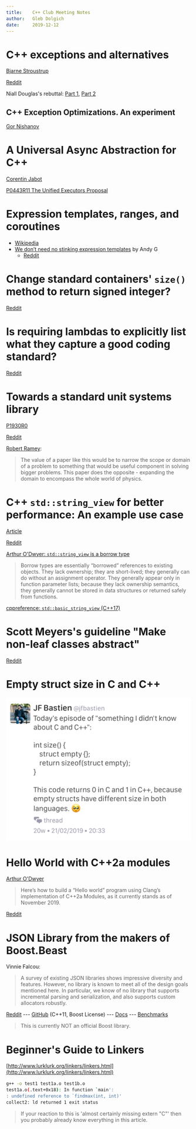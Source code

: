 ```yaml
---
title:    C++ Club Meeting Notes
author:   Gleb Dolgich
date:     2019-12-12
---
```


# C++ exceptions and alternatives

[Bjarne Stroustrup](http://www.open-std.org/jtc1/sc22/wg21/docs/papers/2019/p1947r0.pdf)

[Reddit](https://www.reddit.com/r/cpp/comments/e5frne/very_interesting_paper_about_exceptions/)

Niall Douglas's rebuttal: [Part 1](https://www.reddit.com/r/cpp/comments/e5frne/very_interesting_paper_about_exceptions/f9jpfvl?utm_source=share&utm_medium=web2x), [Part 2](https://www.reddit.com/r/cpp/comments/e5frne/very_interesting_paper_about_exceptions/f9jpgxk?utm_source=share&utm_medium=web2x)

## C++ Exception Optimizations. An experiment

[Gor Nishanov](http://www.open-std.org/jtc1/sc22/wg21/docs/papers/2019/p1676r0.pdf)

# A Universal Async Abstraction for C++

[Corentin Jabot](https://cor3ntin.github.io/posts/executors/)

[P0443R11 The Unified Executors Proposal](https://wg21.link/P0443R11)

# Expression templates, ranges, and coroutines

* [Wikipedia](https://en.wikipedia.org/wiki/Expression_templates)
* [We don’t need no stinking expression templates](https://gieseanw.wordpress.com/2019/10/20/we-dont-need-no-stinking-expression-templates/) by Andy G
  * [Reddit](https://www.reddit.com/r/cpp/comments/dkmbud/we_dont_need_no_stinking_expression_templates/)

# Change standard containers' `size()` method to return signed integer?

[Reddit](https://www.reddit.com/r/cpp/comments/dl7lcu/change_stl_containers_size_method_to_return/)

# Is requiring lambdas to explicitly list what they capture a good coding standard?

[Reddit](https://www.reddit.com/r/cpp/comments/dp8p2u/is_requiring_lambdas_to_explicitly_list_what_they/)

# Towards a standard unit systems library

[P1930R0](http://www.open-std.org/jtc1/sc22/wg21/docs/papers/2019/p1930r0.pdf)

[Reddit](https://www.reddit.com/r/cpp/comments/dpmsfg/towards_a_standard_unit_systems_library/)

[Robert Ramey](https://www.reddit.com/r/cpp/comments/dpmsfg/towards_a_standard_unit_systems_library/f5xh1oe?utm_source=share&utm_medium=web2x):

> The value of a paper like this would be to narrow the scope or domain of a problem to something that would be useful component in solving bigger problems. This paper does the opposite - expanding the domain to encompass the whole world of physics.

# C++ `std::string_view` for better performance: An example use case

[Article](https://www.nextptr.com/tutorial/ta1217154594/cplusplus-stdstring_view-for-better-performance-an-example-use-case)

[Reddit](https://www.reddit.com/r/cpp/comments/dosgnp/c_stdstring_view_for_better_performance_an/)

[Arthur O'Dwyer: `std::string_view` is a borrow type](https://quuxplusone.github.io/blog/2018/03/27/string-view-is-a-borrow-type/)

> Borrow types are essentially “borrowed” references to existing objects. They lack ownership; they are short-lived; they generally can do without an assignment operator. They generally appear only in function parameter lists; because they lack ownership semantics, they generally cannot be stored in data structures or returned safely from functions.

[cppreference: `std::basic_string_view` (C++17)](https://en.cppreference.com/w/cpp/string/basic_string_view)

# Scott Meyers's guideline "Make non-leaf classes abstract"

[Reddit](https://www.reddit.com/r/cpp/comments/dz26kd/should_we_reevaluate_scott_meyerss_guideline_make/)

# Empty struct size in C and C++

![](img/c-cpp-empty-struct-size.png)

# Hello World with C++2a modules

[Arthur O'Dwyer](https://quuxplusone.github.io/blog/2019/11/07/modular-hello-world/)

> Here’s how to build a “Hello world” program using Clang’s implementation of C++2a Modules, as it currently stands as of November 2019.

[Reddit](https://www.reddit.com/r/cpp/comments/dtbqe9/hello_world_with_c2a_modules/)

# JSON Library from the makers of Boost.Beast

Vinnie Falcou:

> A survey of existing JSON libraries shows impressive diversity and features. However, no library is known to meet all of the design goals mentioned here. In particular, we know of no library that supports incremental parsing and serialization, and also supports custom allocators robustly.

[Reddit](https://www.reddit.com/r/cpp/comments/e42ovz/new_json_library_from_the_makers_of_boostbeast/) --- [GitHub](https://github.com/vinniefalco/json/) (C++11, Boost License) --- [Docs](http://vinniefalco.github.io/doc/json/index.html) --- [Benchmarks](http://vinniefalco.github.io/doc/json/json/benchmarks.html)

> This is currently NOT an official Boost library.

# Beginner's Guide to Linkers

[http://www.lurklurk.org/linkers/linkers.html](http://www.lurklurk.org/linkers/linkers.html)

```bash
g++ -o test1 test1a.o test1b.o
test1a.o(.text+0x18): In function `main':
: undefined reference to `findmax(int, int)'
collect2: ld returned 1 exit status
```

> If your reaction to this is 'almost certainly missing extern "C"' then you probably already know everything in this article.
